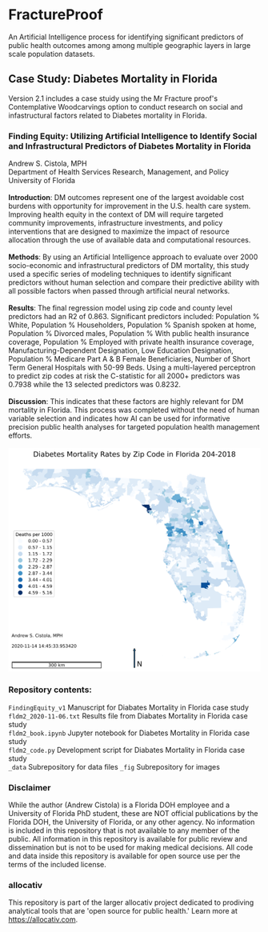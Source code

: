 # FractureProof
An Artificial Intelligence process for identifying significant predictors of public health outcomes among among multiple geographic layers in large scale population datasets.

## Case Study: Diabetes Mortality in Florida
Version 2.1 includes a case stuidy using the Mr Fracture proof's Contemplative Woodcarvings option to conduct research on social and infastructural factors related to Diabetes mortality in Florida.

### Finding Equity: Utilizing Artificial Intelligence to Identify Social and Infrastructural Predictors of Diabetes Mortality in Florida
Andrew S. Cistola, MPH<br>
Department of Health Services Research, Management, and Policy<br>
University of Florida
<br><br>
**Introduction**: DM outcomes represent one of the largest avoidable cost burdens with opportunity for improvement in the U.S. health care system. Improving health equity in the context of DM will require targeted community improvements, infrastructure investments, and policy interventions that are designed to maximize the impact of resource allocation through the use of available data and computational resources.
<br><br>
**Methods**: By using an Artificial Intelligence approach to evaluate over 2000 socio-economic and infrastructural predictors of DM mortality, this study used a specific series of modeling techniques to identify significant predictors without human selection and compare their predictive ability with all possible factors when passed through artificial neural networks.
<br><br>
**Results**: The final regression model using zip code and county level predictors had an R2 of 0.863. Significant predictors included: Population % White, Population % Householders, Population % Spanish spoken at home, Population % Divorced males, Population % With public health insurance coverage, Population % Employed with private health insurance coverage, Manufacturing-Dependent Designation, Low Education Designation, Population % Medicare Part A & B Female Beneficiaries, Number of Short Term General Hospitals with 50-99 Beds. Using a multi-layered perceptron to predict zip codes at risk the C-statistic for all 2000+ predictors was 0.7938 while the 13 selected predictors was 0.8232.
<br><br>
**Discussion**: This indicates that these factors are highly relevant for DM mortality in Florida. This process was completed without the need of human variable selection and indicates how AI can be used for informative precision public health analyses for targeted population health management efforts.<br>
<br>
![](_fig/fldm2_map.png)<br>

### Repository contents:
`FindingEquity_v1` Manuscript for Diabates Mortality in Florida case study<br>
`fldm2_2020-11-06.txt` Results file from Diabates Mortality in Florida case study<br>
`fldm2_book.ipynb` Jupyter notebook for Diabetes Mortality in Florida case study<br>
`fldm2_code.py` Development script for Diabates Mortality in Florida case study<br>
`_data` Subrepository for data files
`_fig` Subrepository for images

### Disclaimer
While the author (Andrew Cistola) is a Florida DOH employee and a University of Florida PhD student, these are NOT official publications by the Florida DOH, the University of Florida, or any other agency. 
No information is included in this repository that is not available to any member of the public. 
All information in this repository is available for public review and dissemination but is not to be used for making medical decisions. 
All code and data inside this repository is available for open source use per the terms of the included license. 

### allocativ
This repository is part of the larger allocativ project dedicated to prodiving analytical tools that are 'open source for public health.' Learn more at https://allocativ.com. 
